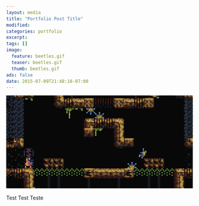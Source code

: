 ```yaml
---
layout: media
title: "Portfolio Post Title"
modified:
categories: portfolio
excerpt:
tags: []
image:
  feature: beetles.gif
  teaser: beetles.gif
  thumb: beetles.gif
ads: false
date: 2015-07-09T21:48:18-07:00
---
```


![alt text](beetles.gif "Beetlejuice")

Test Test Teste
